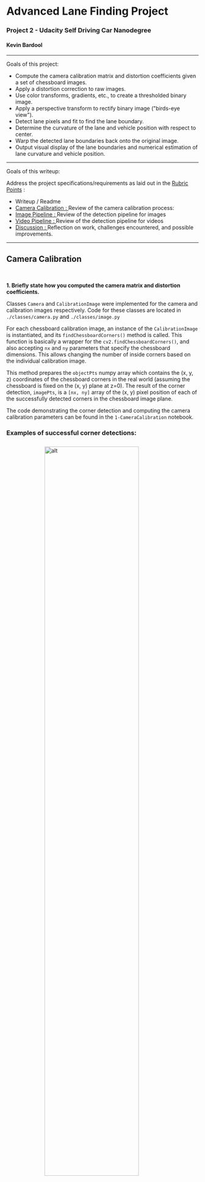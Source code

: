  
 
<!-- markdownlint-disable MD033 -->
<!-- <head> -->
<link rel="stylesheet"  href="markdown_styles.css">
<!-- </head> -->
<!-- @import "writeup_images/css/markdown-styles.css" -->
<!-- @import "writeup_images/css/main.css" -->
<!-- (setq markdown-xhtml-header-content) -->


# Advanced Lane Finding Project
### Project 2 - Udacity Self Driving Car Nanodegree 
#### Kevin Bardool

---

Goals of this project:

* Compute the camera calibration matrix and distortion coefficients given a set of chessboard images.
* Apply a distortion correction to raw images.
* Use color transforms, gradients, etc., to create a thresholded binary image.
* Apply a perspective transform to rectify binary image ("birds-eye view").
* Detect lane pixels and fit to find the lane boundary.
* Determine the curvature of the lane and vehicle position with respect to center.
* Warp the detected lane boundaries back onto the original image.
* Output visual display of the lane boundaries and numerical estimation of lane curvature and vehicle position.

---
Goals of this writeup: 

 Address the project specifications/requirements as laid out in the [Rubric Points](https://review.udacity.com/#!/rubrics/571/view) :
* Writeup / Readme 
* [Camera Calibration : ](#camera-calibration) Review of the camera calibration process:  
* [Image Pipeline : ](#lane-detection-pipeline-single-images) Review of the detection pipeline for images 
* [Video Pipeline : ](#lane-detection-pipeline-video)Review of the detection pipeline for videos 
* [Discussion : ](#Discussion) Reflection on work, challenges encountered, and  possible improvements.


---

[//]: # (Image References)
<!-- [image1]: ./examples/undistort_output.png "Undistorted"
[image2]: ./test_images/test1.jpg "Road Transformed"
[image3]: ./examples/binary_combo_example.jpg "Binary Example"
[image4]: ./examples/warped_straight_lines.jpg "Warp Example"
[image5]: ./examples/color_fit_lines.jpg "Fit Visual"
[image6]: ./examples/example_output.jpg "Output"
[video1]: ./project_video.mp4 "Video"
[image01]: ./camera_cal/calibration1.jpg "calibration1 image"
[image02]: ./camera_cal/calibration4.jpg "calibration4"
[image03]: ./camera_cal/calibration5.jpg "calibration5"
[image04]: ./writeup_images/detectcorners2.png "detectcorner2"
[image05]: ./writeup_images/detectcorners3.png "detectcorner3"
[image06]: ./writeup_images/undistorted2.png "undistorted2"
[image07]: ./writeup_images/undistorted3.png "undistorted3" -->



 
## Camera Calibration
<br>

**1. Briefly state how you computed the camera matrix and distortion coefficients.**

Classes `Camera` and `CalibrationImage` were implemented for the camera and calibration images respectively. Code for these classes are located in `./classes/camera.py` and `./classes/image.py`
 
For each chessboard calibration image, an instance of the `CalibrationImage` is instantiated, and its `findChessboardCorners()` method is called. This function is basically a wrapper for the `cv2.findChessboardCorners()`, and also accepting `nx` and `ny` parameters that specify the chessboard dimensions. This allows changing the number of inside corners based on the individual calibration image.

This method prepares the  `objectPts` numpy array which contains the (x, y, z) coordinates of the chessboard corners in the real world (assuming the chessboard is fixed on the (x, y) plane at z=0).  The result of the corner detection, `imagePts`, is a `[nx, ny]` array of the (x, y) pixel position of each of the successfully detected corners in the chessboard image plane.

The code demonstrating the corner detection and computing the camera calibration parameters can be found in the `1-CameraCalibration` notebook.


### Examples of successful corner detections:
 
<img title="image02 corner detection" alt="alt" src="./writeup_images/detectcorners2.png" style="vertical-align:middle;margin:10px 100px;width: 70%"  />

<img title="image03 corner detection" alt="alt" src="./writeup_images/detectcorners3.png"  
style="vertical-align:middle;margin:10px 100px;width: 70%"  />

### Corner detection failures

The corner detection process was executed using the parameters `(nx,ny) = (9,6)` (number of horizontal and vertical corners). However, we observe that the corner detection fails for three chessboard images: `calibration1.jpg`, `calibration4.jpg`, and `calibration5.jpg`.

The openCV documentation states:
>The function requires white space (like a square-thick border, the wider the better) around the board to make the detection more robust in various environments. Otherwise, if there is no border and the background is dark, the outer black squares cannot be segmented properly and so the square grouping and ordering algorithm fails.

The three failed images are all missing a sufficient white border on two or more sides of the chessboard:
<br>
<p align="center">
<img title="calibration image01" alt="alt" src="./camera_cal/calibration1.jpg "  width="255" />
<img title="calibration image04" alt="alt" src="./camera_cal/calibration4.jpg "  width="255" />
<img title="calibration image05" alt="alt" src="./camera_cal/calibration5.jpg "  width="255" />
</p>
<p align="center">Chessboard images with failed corner detection  from Left: calibration1, calibration4, and calibration5.</p>
<br>

It is possible to successfully run corner detection on these images when the `(nx,ny)` parameters are adjusted. For the purposes of this project however I have only included images that 

Image objects that successfully pass the corner detection process are saved in a list that is passed to the `camera.calibrate()` method. This method passes real world points `image.objPoints` and the equivalent image coordinates `image.imgPoints`  to compute the camera's calibration matrix and distortion coefficients as well as the rotation/translation vectors for each image).
 
Once the camera calibration matrix has been calculated, it is possible to undistort images - two examples of undistorted images are shown below:

<img title="undistorted image02" alt="alt" src="./writeup_images/undistorted2.png"  style=" margin:10px 50px; width: 100%" />
 
<img title="undistorted image02" alt="alt" src="./writeup_images/undistorted3.png"  style=" margin:10px 50px; width: 100%" />
<p align="center">Example of distortion-correction. Left: Original Image &nbsp  Right: Undistorted Image </p>
<br>
<br> 

## Lane Detection Pipeline (single images)
<br>

### 1. Provide an example of a distortion-corrected image.


<figure>
<img title="undistorted test4" alt="alt" src="./writeup_images/img_undist_test4.png"  style=" margin:10px 50px; width: 100%" />
<img title="undistorted test6" alt="alt" src="./writeup_images/img_undist_test6.png"  style=" margin:10px 50px; width: 100%" />
<p align="center">&nbsp &nbsp  Example of distortion-correction. &nbsp &nbsp Left column: Original Image &nbsp &nbsp  Right column: Undistorted Image</p>
</figure>
<br>
<br>

### 2. Describe how (and identify where in your code) you used color transforms, gradients or other methods to create a thresholded binary image.  Provide an example of a binary image result.  

A number of thresholding methods were implemented and experimented with in order to select a robust thresholded binary image that will work for most lighting combinations. 

*   X and Y Gradient 
*   Gradient Magnitude and Threshold
*   RGB Channel Thresholds (Channel AND and OR) 
*   Hue Thresholding (on image HLS format)
*   Level Thresholding (on image HLS format)
*   Saturation Thresholding (on image HLS format)

The code for these various thresholding methods can be found in <code class=redcode>./common/sobel.py</code>. I experimented with a number of other methods such as erosion, dilation, opening and closing however did not find them to improve the thresholding process significantly. 

<figure>
<img title="undistorted test1" alt="alt" src="./writeup_images/img_thresholding_test4_a.png"  style=" margin:10px 40px; width: 100%" />
<p align="center">Example of various thresholding operations</p>
<figure>
<br>

To create the final thresholded image, we experimented creating a **compound** binary threshold image by combining various individual threshold operations. Eventually a combination of X Gradient, Gradient magnitude and direction, Saturation, and RGB levels was selected with the following threshold limits:

|  Point Location  |   Thresholding Limits (Min/Max)|
|:----------------:|:------------------------------:|
|  X Gradient      |  (30, 110)  |
|  Gradient Magnitude |  (65, 255)  |
|  Gradient Direction |  (40, 65)   (slope in degrees)  |
|  Saturation      |  (200,255)  |
|  RGB Levels      |  (210, 255) |

<br>
Images below demonstrate various combinations of compound binary thresholding operations.
<br>

<img title="undistorted test1" alt="alt" src="./writeup_images/img_thresholding_test4_b.png"  style=" margin:10px 40px; width: 100%" />
<p align="center">Example of compound binary thresholds </p>
<br>
<img title="undistorted test1" alt="alt" src="./writeup_images/img_thresholding_test5_a.png"  style=" margin:10px 40px; width: 100%" />
<p align="center">Binary thresholding using compound thresholds on RGB, saturation and gradient magnitude</p>
<br>


### 3. Describe how (and identify where in your code) you performed a perspective transform and provide an example of a transformed image.

Perspective transformation is done in <code class=redcode>perspectiveTransform()</code> located in `./common/sobel.py` lines 18 to 28.  `perspectiveTransform()` takes receives source (`source`) and destination (`dest`) points, and the image to transform. It first calls `cv2.getPerspectiveTransform()` to obtain the transformation matrix `M`. Next, it calls `cv2.warpPerspective()` to apply the perspective transformation on the input image using the calculated transformation matrix.   


The exact coordinates of source and destination points used for the transformation were selected through a review of a number of test images, aiming to convert the converging lane lines to parallel lines post transformation. 

We ended up using the following source and destination points:

|  Point Location  |   Source    | Destination  | 
|:----------------:|:-----------:|:------------:| 
|  Top Left        |  570, 465   |  300, 0      | 
|  Top Right       |  714, 465   | 1000, 0      |
|  Bottom Right    | 1090, 700   | 960, 719     |
|  Bottom Left     |  220, 700   | 960, 719     |

The perspective transform was tested` by drawing the `src` and `dst` points onto a test image and its warped counterpart to verify that the lines appear parallel in the warped image.

<img title="undistorted test1" alt="alt" src="./writeup_images/img_roi_sline1.png"  style=" margin:10px 40px; width: 100%" />
<img title="undistorted test1" alt="alt" src="./writeup_images/img_roi_test4.png"  style=" margin:10px 40px; width: 100%" />
<p align="center">Example of perspective transformation</p>
<br>

### 4. Describe how (and identify where in your code) you identified lane-line pixels and fit their positions with a polynomial?

<code class=redcode>sliding _window_detection_v1()</code> is the routine responsible for lane-pixel identification. This code is located `common/utils.py`, lines 1155-1325.  This routine first generates a histogram of active pixels in the lower 1/3rd of the thresholded image, detects the peak positions (counting the pixels per x position) and finds the x location corresponding to the peak positions located on the left and right of the x-axis midline.

<img title="undistorted test1" alt="alt" src="./writeup_images/img_thresholding_test3_a.png"  style=" margin:10px 40px; width: 100%" /> 
<img title="undistorted test1" alt="alt" src="./writeup_images/img_thresholding_test3_b.png"  style=" margin:1px 40px; width: 100%" />
<p align="center">Detecting activated pixels using histogram on the lower portion of the image.
<br>
<br>

The \(X_{left}\) and \(X_{right}\) positions are used as starting points in the sliding window algorithm we use to search for left and right lane pixels. The first windows are centered at \(X_{left}\) and \(X_{right}\), respectively. For each window, the non-zero pixels located within the window region are selected and counted.

```python
# Identify the nonzero pixels in x and y within each window.nonzerox and nonzeroy are the x,y # 
# coordiantes of all non-zero pixels in the binary thresholded image. 
left_x_inds = np.where((win_xleft_low <=  nonzerox) & (nonzerox < win_xleft_high))
left_y_inds = np.where((win_y_low     <=  nonzeroy) & (nonzeroy < win_y_high))
good_left_inds = np.intersect1d(left_x_inds,left_y_inds,assume_unique=False)

right_x_inds = np.where((win_xright_low <= nonzerox) & (nonzerox < win_xright_high))
right_y_inds = np.where((win_y_low     <=  nonzeroy) & (nonzeroy < win_y_high))
good_right_inds = np.intersect1d(right_x_inds,right_y_inds,assume_unique=False)
###------------------------------------------------------------------------------------
``` 

If the number of detected pixels within a window region is less than the `minpix` parameter, it is assumed that pixel detection for that window has failed. In this case the center position of the current window is reused for the next window iteration. Otherwise, detected pixels are appended to a list for further processing.

 An example of the sliding window process and detected lane pixels on the binary thresholded image is displayed below:


<img title="undistorted test1" alt="alt" src="./writeup_images/img_thresholding_test3_d1.png"  
style=" margin:1px 40px; width: 100%" />
<p align="center">Example of lane pixel detection using the sliding window algorithm</p>
<br>
 
The X and Y coordinates of the selected pixels (red and blue pixels in image above) are the passed on to the line fitting process, <code class=redcode>fit_polynomial_v1</code> ( `common/utils.py`, lines 347-361). This routine calls `np.polyfit` to fit a second degree polynomial over the detected pixels. 

<img title="undistorted test1" alt="alt" src="./writeup_images/img_thresholding_test3_c.png"  
style=" margin:1px 40px; width: 100%" />
<p align="center">Example of lane pixel detection and fitted polynomials</p>
<br>

### 5. Describe how (and identify where in your code) you calculated the radius of curvature of the lane and the position of the vehicle with respect to center.

For lane detection on images, radius of curvature calculation is performed in  <code class=redcode>calculate_radius()</code> ( `common/utils.py`, lines 720-728):

```python
def calculate_radius(y_eval, fit_coeffs, units, MX_denom = 700, MY_denom = 720, debug = False):
    MY = 30/MY_denom # meters per pixel in y dimension
    MX= 3.7/MX_denom # meters per pixel in x dimension
    A,B,_ = fit_coeffs   
    if units == 'm':
        A = (A * MX)/ (MY**2)
        B = (B * MX/MY)
    
    return  ((1 + ((2*A*(y_eval*MY))+B)**2)** 1.5)/np.absolute(2*A) 
```

The curvature message displayed on the image is build in  <code class=redcode>curvatureMsg_V1()</code> ( `common/utils.py`, lines 730-745)

The off-center calculation and message generation is done in  <code class=redcode>offCenterMsg_V1()</code> ( `common/utils.py`, lines 763-797)


### 6. Provide an example image of your result plotted back down onto the road such that the lane area is identified clearly.

The code to plot / overlay the detected lanes back onto the image is implemented in <code class=redcode>displayDetectedRegion_v1()</code> ( `common/utils.py`, lines 657-707). The necessary overlay is constructed and added to the input image using `cv2.addWeighted()` function.  

<br>
<p align="center">
<img title="test image 1" alt="alt" src="./output_images/test1_output_mode1_09_01_2020.jpg" width="310"/>
<img title="test image 2" alt="alt" src="./output_images/test2_output_mode1_09_01_2020.jpg" width="310"/>
<br>
Results of lane detection over images test1 & test2
<br>
<br>
<img title="test image 3" alt="alt" src="./output_images/test3_output_mode1_09_01_2020.jpg" width="310"/>
<img title="test image 4" alt="alt" src="./output_images/test4_output_mode1_09_01_2020.jpg" width="310"/>
<br>
Results of lane detection over images test3 & test4
<br><br>
<img title="test image 5" alt="alt" src="./output_images/test5_output_mode1_09_01_2020.jpg" width="310"/>
<img title="test image 6" alt="alt" src="./output_images/test6_output_mode1_09_01_2020.jpg" width="310"/>
<br>
Results of lane detection over images test5 & test6
<br>
<br>
</p>
</div>

## Lane Detection Pipeline (video)

For the video stream lane detection, I started from the code base for image lane detection. A significant number of modifications and enhancements were made to the software. A detailed explanation of all enhancements would be beyond the brevity requirements of this report, so I will only discuss the most important points:


### Code Enhancements

- New `VideoPipeline` class: Pipeline class for video input. 

- New `Line` class: instantiated for left/right lane detection. Fitted polynomial attributes and methods during the video frame lanes detection process are implemented under this class.

- New `VideoFile` class: used to manage input/output video files. Instantiated twice per pipeline execution, for input and output files, respectively.

- Many of the functions written for the image lane detection were reimplemented to support the above mentioned classes.

- A series of "debug helpers" were written to tracking, verification, and troubleshooting purposes. 

- A series of visualization helper routines were written to research and tune the proper thresholding levels to be used in  dynamic frame thresholding. For example the Hue, Level, and Saturation rates of individual video frames (more below). 

### Dynamic Frame Thresholding

 For binary thresholding of individual video frames, a dynamic thresholding approach was taken. Instead of a static thresholding method, the thresholding method used in each frame is determined based on the mean RGB and  average values of each frame extracted from the RGB and HLS images.

Here are the frame conditions, selection criteria, and the corresponding thresholding method for the project video. It is important to note that the original frame condition process was quite simple and consisted three conditions: `dark`, `low-saturation` and `normal`. As I worked on the more challenging videos encompassing a larger variety of lighting conditions, the selection process was expanded. 

As a frame is categorized, its corresponding thresholding method is applied and used for subsequent pipeline steps.  

|  Frame Condition   |  Mean RGB       | Saturation   | Binary Thresholding Method |
|:-------------------|:----------------:|:------------:|:-------------------:| 
|  X-High Saturation |    ---          | Sat >  120   |  magnitude / x gradient |  
|  High Saturation   |    ---          | Sat >  65    |  magnitude / x gradient |  
|  Low  Saturation   |    ---          | Sat <  20    |  hue / x gradient |  
|||||
|  X-High Mean RGB   |    RGB  > 180   |   ---        |  magnitude / x gradient |  
|  High / Med        | 100< RGB < 180  | 20< Sat < 65 |  RGB / Level / Saturation | 
|  Low               | 35 < RGB < 100  | 20< Sat < 65 |  magnitude / xy gradient | 
|  X-Low             | RGB  < 35       | 20< Sat < 65 |  magnitude / xy gradient |  


A wide variety of video frame color space statistics were investigated in order to select the proper thresholds and the corresponding binary thresholding method. Here is a sample plot from one of these experiments that plots the Hue, Level, Saturation, and Mean RGB of each frame of video clip.


<p align="center">
<img title="image analysis plot" alt="alt" src="./writeup_images/thresholding_image_analysis_1_undist.png"  width="500"/>
<img title="image analysis plot" alt="alt" src="./writeup_images/thresholding_image_analysis_1_warped.png"  width="500"/>
<br>
Video analysis plots. Top: Undistorted frames  - Bottom: Frames after perspective transformation
<br>
<br>
</p>


### Assessment of detected lane pixels
`assess_lane_detections()` (lines 412-532 of `classes/videopipeline.py`) assesses the detected non-zero pixels detected in the binary thresholded image. It examines counts and ratios of the overall image as well as individual status for pixels detected for each lane.

#### Lane-level assessments:
- absolute count of non-zero pixels detected for each lane
- ratio of detected non-zero pixels to total pixels in lane search region

#### Frame-level checks:
- ratio of non-zero pixels to total pixels in image 
- ratio of detected non-zero pixels to total non-zero pixels in image 
- ratio of detected non-zero pixels to total non-zero pixels in search regions 
- number of non-zero pixels detected in lane search region to total number of 

These allow us to determine whether the detected pixels are reliable enough to use the fitted polynomials for lane detection. For example, if the image is over saturated, the ratio of non-zero pixels to total pixels and lane non-zero pixels to lane search pixels will be extremely high, and as a result the fitted polynomials cannot be relied upon.

<p align="center">
<img title="image analysis plot" alt="alt" src="./writeup_images/pixel_ratio_analysis_2.png"  width="512" />
<br>
Pixel ratio analysis of video frames
<br><br>
</p>


### Assessment of Fitted Polynomials
`assess_fitted_polynomials()` (lines 536-532 of classes/videopipeline.py) takes results of the detected pixels assessment (above) and other information related to the frame being processed, and makes a final determination whether to accept or reject the fitted polynomials. 

Based on the quality of the detected pixels in the image and fitted polynomials, the color of the inter-lane overlay is set to green, yellow, or red. 

- Green: frame produced acceptable detection pixels  and both lane polynomials were accepted. 
- Yellow: detection has low quality ( one or more polynomials were rejected or the frame detection has poor quality) 
- Red : We have encountered low quality lane detection for more than 25 frames. 
- no-display: no reliable lane detection could be ascertained. 

Examples of these overlays can be seen in the hard challenge video output.

### Dynamic adjustment of perspective transformation points
Another part that was added during the work on the harder challenge video was the dynamic change of perspective transformation points. As we encounter curves in the road, the points selected for the perspective transformation drift away from the lanes we aim to detect, and we end up detecting other artifacts. To address this I implemented dynamic realignment of the perspective transformation points. This code for this is in `adjust_RoI_window` (lines 800-900 in ./classes/videopipeline.py).  

After each reliable lane detection we taken the top and bottom points on each lane and calculate the difference between them and the perspective transformation points. If the horizontal difference (along x axis) is larger than a preset threshold (`OFF_CENTER_ROI_THRESHOLD`) we adjust the source transformation points. This will be applied on the next and subsequent frames. Since we adjust the perspective transformation, we also set a flag to apply the sliding window detection algorithm on the next video frame. 



## Final video outputs 

 <br>

- [Project Video](https://youtu.be/zuZbICpFCIo)
<p align="center">
  <a href="https://www.youtube.com/watch?v=zuZbICpFCIo"><img src="writeup_images/thumbnail_project_video.png" alt="Project Video" width="450"></a>
</p>
 <br>

- [Challenge Video](https://youtu.be/RgM5bsvKJNM)

<p align="center">
  <a href="https://www.youtube.com/watch?v=RgM5bsvKJNM"><img src="writeup_images/thumbnail_challenge_video.png" alt="Challenge Video" width="450"></a>
</p>
 <br>

- [Hardest Challenge video](https://youtu.be/RgM5bsvKJNM)

<p align="center">
  <a href="https://youtu.be/UJN9KKazyLM"><img src="writeup_images/thumbnail_harder_challenge_video.png" alt="harder Challenge Video" width="450"></a>
</p>

<br>
## Discussion 

I have discussed a number of approaches take to address more challenging conditions in the previous section. Here I'll talk about the approach I took, what techniques I used, what worked and why, where the pipeline might fail and how I might improve it if I were going to pursue this project further.  

In this section we touch on various challenges faced during the implementation of this project, and how each was addressed.

* #### Thresholding of the warped image
Generally in the detection process we first apply binary thresholding and warp (apply perspective transformation ) afterwards. 

I also experimented with the reverse order, that is, first warping the video frame, and applying binary thresholding to the warped image. In the case of the challenge videos, this actually provided very good results when the normal process encountered difficulties in lane detection due to various artifacts present in the image.

The detection algorithm allows selection of this processing method through the `process_mode` parameter. When `process_mode = 1` the normal process is followed: Each video frame is thresholded, and perspective transformation is applied on the resulting binary-thresholded image.

When `process_mode = 2' perspective transformation is applied to the input frame first. Binary thresholding is applied afterwards.


<p align="center">
<img title="process mode differences" alt="alt" src="./writeup_images/challenge_video_results_frame_137_cropped.png"  width="768" />
<br>
Binary Thresholding results using different processing orders. Left Column: Perspective Transformation applied before binary thresholding.  Right Column: Perspective Transformation applied before binary thresholding.
<br><br>
</p>


* #### Lane detection under adverse conditions 
One of the main challenges in video lane detection was adapting our algorithm for roubstness towards varying road surface conditions, driving conditions, and road/scene lighting conditions. 

For the original project video,  two level conditional thresholding was introduced, where each frame was categorized based on each frame's saturation conditions, and appropriate threshold levels were used for binary thresholding. 

As the focused shifted towards the more challenging videos, the simple two level thresholding scheme was no longer sufficient, so the conditional thresholding algorithm was expanded to cover multiple lighting conditions, as describe in the video pipeline section.

Another issue was correctly recognizing lane makers when the surface has other confusing artifacts that can be easily confused with lane markers. For this we introduced lane detection quality, control which determined if the algorithm has enough certainty in the quality of the detections. 

* #### Lane continuation

Another challenge is issue of continuing the lane display if detection is unsuccessful for one or more video frames. In these situations the algorithm must be able to display lane detections as long as it possibly can. 

To this goal we maintain a history of detected lane information (fitted polynomials, x/y coordinates, etc...). If the detection algorithm is unable to predict one or both lanes with a minimum level of confidence, it will revert to the kept history to provide an estimated lane detection. If the algorithm is unable to confidently detect lanes for a number of frames, the color in the inter-lane region is changed from green to yellow and eventually red to indicate the reduced quality of lane detections. 


* #### Challenging scenarios when lane detection may fail.  What could be done to make it more robust?

Under extremely over- or under-saturated conditions as some intervals in the harder challenging video, line detection fails due to the absence of any discernable lane in the image. Additionally in adverse weather conditions where the road surface is covered with ice or snow, or blizzard conditions where visibility is severely reduced, our algorithm will fail to detect lane markers.

To improve robustness more sophisticated lane continuation approaches should be considered, where in addition to the detection history other factors such as close-by vehicles, sign postings and traffic lights, and road surface vs. non-road surface segmentation are take into account. A learning algorithm could be trained to determine optimal threshold parameters based on the image color level, hue and saturation characteristics. 

## Appendix
#### Computation of lane curvatures

As mentioned in the course material, our polynomial fitting process fits the $(x,y)$ of detected pixels, solving for \(f(y)\), determining the coefficients for the following function.

<!-- $$ \large f(y) = x = Ay^2 + By + C $$ --> 

<div align="center"><img src="https://render.githubusercontent.com/render/math?math="></div>

The radius of the curvature is defined as:

```math
 \Large R_{curve} = \frac{{[1+ {(\frac{dx}{dy})}^2]}^{\frac{3}{2}}}{|\frac{d^2x}{dy^2}|}
 ```

where :

```math
 \large\frac{dx}{dy} = f'(y) = 2Ay+B \qquad \qquad \frac{d^2x}{dy^2} = f''(y) = 2A
 ```


Therefore the radius of curvature can be computed as :

```math
 \large R_{curve} = \frac{{[1+ f'(y)^2]}^{\frac{3}{2}}}{|2f''(y)|} 
 ```

Note that the $C$ coefficient has no effect on the radius of the curvature.
Considering that the (x, y) coordinates used in polynomal fitting are in pixels, and we want to display the radius of curvature in meters, we convert the equation into meters by replacing $x_{pixel}$ and $y_{pixel}$ with $x_{meter}$ and $y_{meter}$:

```math
\qquad \qquad \qquad \large x_{pixel} = \frac{x_{meter}}{MX}  \qquad \qquad  y_{pixel} = \frac{x_{meter}}{MY}
```

The polynomial becomes:

```math
 \large \frac{x_{meter}}{MX} = A{(\frac{y_{meter}}{MY})}^2 + B(\frac{y_{meter}}{MY}) + C
 ```

solving for $x_{meter}$:

```math
\large  x_{meter} = {(A*\frac{MX}{MY^2})}y_{meter}^2 + (B*\frac{MX}{MY})y_{meter} + C 
```

And we use the \(R_{curve}\) defined above to compute the radius in meters.

The implemented code is as follows:

```python

def get_radius(self, fit_parms = None, y_eval = 0, debug = False):
        
        y_eval_MY      = y_eval * self.MY
        exponents      = np.arange(self.poly_deg,-1,-1)
        MY_factors     = np.power((1.0 / self.MY), exponents)
        fit_parms_mod  = fit_parms * MY_factors * self.MX

        firstDerivParms  = np.polyder(fit_parms_mod, 1)
        firstDeriv_eval  = np.polyval(firstDerivParms, y_eval_MY )
        secondDerivParms = np.polyder(fit_parms_mod, 2)
        secondDeriv_eval = np.polyval(secondDerivParms, y_eval_MY)

        if np.all(secondDerivParms == np.zeros_like(secondDerivParms)) :
            # print( ' second deriv is zero ')
            cur_radius = np.ones_like(y_eval) * 6000
        else:
            cur_radius = ((1 + (firstDeriv_eval)**2)** 1.5)/np.absolute(secondDeriv_eval) 

        cur_radius = np.clip(cur_radius, 0, 6000).tolist()
        
        return np.round(cur_radius,2) 


```